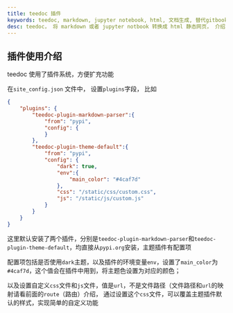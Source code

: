 ```yaml
---
title: teedoc 插件
keywords: teedoc, markdown, jupyter notebook, html, 文档生成, 替代gitbook, 网站生成, 静态网站, 插件
desc: teedoc， 将 markdown 或者 jupyter notbook 转换成 html 静态网页， 介绍了 teedoc 的的插件
---
```



## 插件使用介绍

teedoc 使用了插件系统，方便扩充功能


在`site_config.json` 文件中， 设置`plugins`字段， 比如
```json
{
    "plugins": {
        "teedoc-plugin-markdown-parser":{
            "from": "pypi",
            "config": {
            }
        },
        "teedoc-plugin-theme-default":{
            "from": "pypi",
            "config": {
                "dark": true,
                "env":{
                    "main_color": "#4caf7d"
                },
                "css": "/static/css/custom.css",
                "js": "/static/js/custom.js"
            }
        }
    }
}
```

这里默认安装了两个插件，分别是`teedoc-plugin-markdown-parser`和`teedoc-plugin-theme-default`，均直接从`pypi.org`安装，主题插件有配置项

配置项包括是否使用`dark`主题，以及插件的环境变量`env`，设置了`main_color`为`#4caf7d`，这个值会在插件中用到，将主题色设置为对应的颜色；

以及设置自定义`css`文件和`js`文件，值是`url`，不是文件路径（文件路径和`url`的映射请看前面的`route`（路由）介绍， 通过设置这个`css`文件，可以覆盖主题插件默认的样式，实现简单的自定义功能




